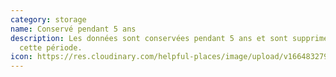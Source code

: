 ```yaml
---
category: storage
name: Conservé pendant 5 ans
description: Les données sont conservées pendant 5 ans et sont supprimées après
  cette période.
icon: https://res.cloudinary.com/helpful-places/image/upload/v1664832795/dtpr-icons/retention/yes_nudvht.svg
---
```

